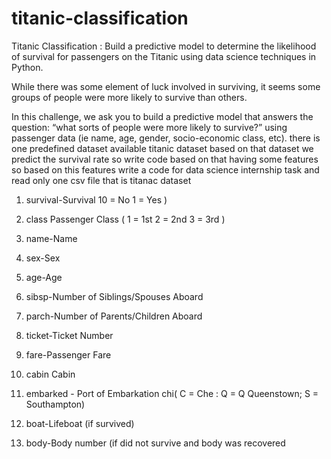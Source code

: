 # titanic-classification
Titanic Classification :
Build a predictive model to determine the
likelihood of survival for passengers on
the Titanic using data science techniques
in Python.

While there was some element of luck involved in surviving, it seems some groups of people were more likely to survive than others.

In this challenge, we ask you to build a predictive model that answers the question: “what sorts of people were more likely to survive?” using passenger data (ie name, age, gender, socio-economic class, etc).
there is one predefined dataset available titanic dataset based on that dataset we predict the survival rate so write code based on that
having some features so based on this  features write a code for data science internship task and read only one csv file that is titanac dataset
1. survival-Survival 10 = No 1 = Yes )

2. class Passenger Class ( 1 = 1st 2 = 2nd 3 = 3rd )

3. name-Name

4. sex-Sex

5. age-Age

6. sibsp-Number of Siblings/Spouses Aboard

7. parch-Number of Parents/Children Aboard

8. ticket-Ticket Number

9. fare-Passenger Fare

10. cabin Cabin

11. embarked - Port of Embarkation chi( C = Che : Q = Q Queenstown; S = Southampton)

12. boat-Lifeboat (if survived)

13. body-Body number (if did not survive and body was recovered
